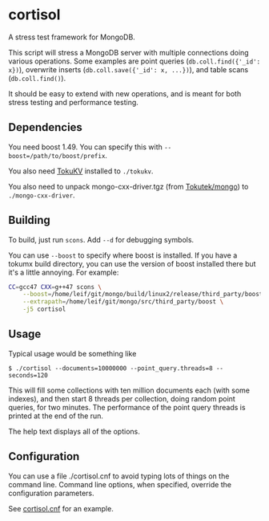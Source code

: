 cortisol
========

A stress test framework for MongoDB.

This script will stress a MongoDB server with multiple connections doing various operations.
Some examples are point queries (`db.coll.find({'_id': x})`), overwrite inserts (`db.coll.save({'_id': x, ...})`), and table scans (`db.coll.find()`).

It should be easy to extend with new operations, and is meant for both stress testing and performance testing.

Dependencies
------------

You need boost 1.49.  You can specify this with `--boost=/path/to/boost/prefix`.

You also need [TokuKV][tokukv] installed to `./tokukv`.

You also need to unpack mongo-cxx-driver.tgz (from [Tokutek/mongo][tokumx]) to `./mongo-cxx-driver`.

[tokukv]: http://github.com/Tokutek/ft-index
[tokumx]: http://github.com/Tokutek/mongo

Building
--------

To build, just run `scons`.  Add `--d` for debugging symbols.

You can use `--boost` to specify where boost is installed.  If you have a tokumx build directory, you can use the version of boost installed there but it's a little annoying.  For example:
```sh
CC=gcc47 CXX=g++47 scons \
    --boost=/home/leif/git/mongo/build/linux2/release/third_party/boost \
    --extrapath=/home/leif/git/mongo/src/third_party/boost \
    -j5 cortisol
```

Usage
-----

Typical usage would be something like

    $ ./cortisol --documents=10000000 --point_query.threads=8 --seconds=120

This will fill some collections with ten million documents each (with some indexes), and then start 8 threads per collection, doing random point queries, for two minutes.
The performance of the point query threads is printed at the end of the run.

The help text displays all of the options.

Configuration
-------------

You can use a file ./cortisol.cnf to avoid typing lots of things on the command line.
Command line options, when specified, override the configuration parameters.

See [cortisol.cnf](http://github.com/leifwalsh/cortisol/blob/master/cortisol.cnf) for an example.